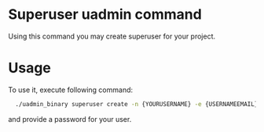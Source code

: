# Superuser uadmin command

Using this command you may create superuser for your project.

# Usage

To use it, execute following command:
```bash
  ./uadmin_binary superuser create -n {YOURUSERNAME} -e {USERNAMEEMAIL}
```
and provide a password for your user.
